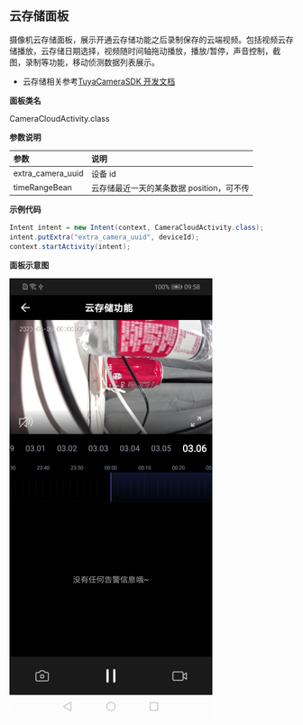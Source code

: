 ## 云存储面板

摄像机云存储面板，展示开通云存储功能之后录制保存的云端视频。包括视频云存储播放，云存储日期选择，视频随时间轴拖动播放，播放/暂停，声音控制，截图，录制等功能，移动侦测数据列表展示。

- 云存储相关参考[TuyaCameraSDK 开发文档](https://tuyainc.github.io/tuyasmart_camera_android_sdk_doc/)

**面板类名**

CameraCloudActivity.class

**参数说明**

| 参数      | 说明    |
| :------ | :------ |
| extra_camera_uuid | 设备 id |
| timeRangeBean | 云存储最近一天的某条数据 position，可不传 |

**示例代码**

```java
Intent intent = new Intent(context, CameraCloudActivity.class);
intent.putExtra("extra_camera_uuid", deviceId);
context.startActivity(intent);
```

**面板示意图**

![云存储面板](./images/camera_panel_cloud.png)

